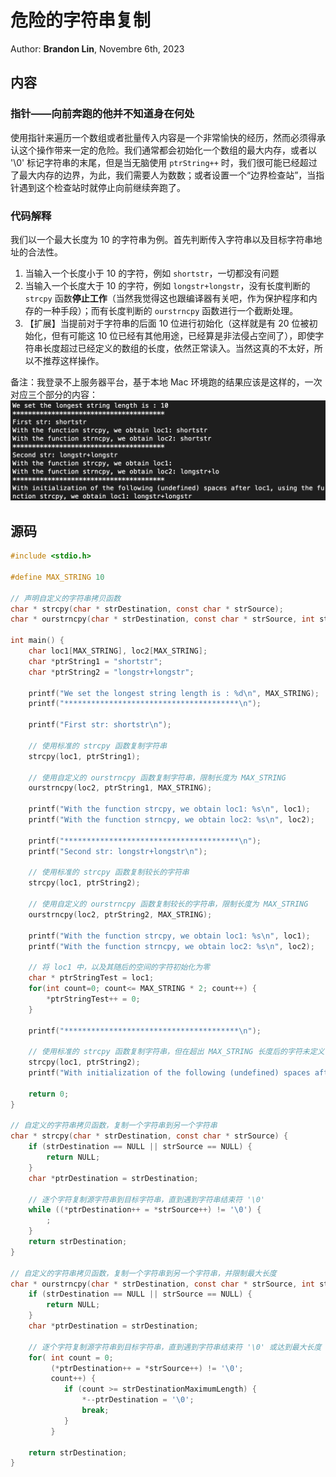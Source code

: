 # 危险的字符串复制
Author: **Brandon Lin**, Novembre 6th, 2023

## 内容
### 指针——向前奔跑的他并不知道身在何处

使用指针来遍历一个数组或者批量传入内容是一个非常愉快的经历，然而必须得承认这个操作带来一定的危险。我们通常都会初始化一个数组的最大内存，或者以 '\0' 标记字符串的末尾，但是当无脑使用 `ptrString++` 时，我们很可能已经超过了最大内存的边界，为此，我们需要人为数数；或者设置一个“边界检查站”，当指针遇到这个检查站时就停止向前继续奔跑了。

### 代码解释
我们以一个最大长度为 10 的字符串为例。首先判断传入字符串以及目标字符串地址的合法性。
1. 当输入一个长度小于 10 的字符，例如 `shortstr`，一切都没有问题
2. 当输入一个长度大于 10 的字符，例如 `longstr+longstr`，没有长度判断的 `strcpy` 函数**停止工作**（当然我觉得这也跟编译器有关吧，作为保护程序和内存的一种手段）；而有长度判断的 `ourstrncpy` 函数进行一个截断处理。
3. 【扩展】当提前对于字符串的后面 10 位进行初始化（这样就是有 20 位被初始化，但有可能这 10 位已经有其他用途，已经算是非法侵占空间了），即使字符串长度超过已经定义的数组的长度，依然正常读入。当然这真的不太好，所以不推荐这样操作。

备注：我登录不上服务器平台，基于本地 Mac 环境跑的结果应该是这样的，一次对应三个部分的内容：
![](assets/截屏2023-11-06%2022.32.26.png)

## 源码
```c
#include <stdio.h>

#define MAX_STRING 10

// 声明自定义的字符串拷贝函数
char * strcpy(char * strDestination, const char * strSource);
char * ourstrncpy(char * strDestination, const char * strSource, int strDestinationMaximumLength);

int main() {
    char loc1[MAX_STRING], loc2[MAX_STRING];
    char *ptrString1 = "shortstr";
    char *ptrString2 = "longstr+longstr";

    printf("We set the longest string length is : %d\n", MAX_STRING);
    printf("***************************************\n");

    printf("First str: shortstr\n");

    // 使用标准的 strcpy 函数复制字符串
    strcpy(loc1, ptrString1);

    // 使用自定义的 ourstrncpy 函数复制字符串，限制长度为 MAX_STRING
    ourstrncpy(loc2, ptrString1, MAX_STRING);

    printf("With the function strcpy, we obtain loc1: %s\n", loc1);
    printf("With the function strncpy, we obtain loc2: %s\n", loc2);

    printf("***************************************\n");
    printf("Second str: longstr+longstr\n");

    // 使用标准的 strcpy 函数复制较长的字符串
    strcpy(loc1, ptrString2);

    // 使用自定义的 ourstrncpy 函数复制较长的字符串，限制长度为 MAX_STRING
    ourstrncpy(loc2, ptrString2, MAX_STRING);

    printf("With the function strcpy, we obtain loc1: %s\n", loc1);
    printf("With the function strncpy, we obtain loc2: %s\n", loc2);

    // 将 loc1 中，以及其随后的空间的字符初始化为零
    char * ptrStringTest = loc1; 
    for(int count=0; count<= MAX_STRING * 2; count++) {
        *ptrStringTest++ = 0; 
    }

    printf("***************************************\n");

    // 使用标准的 strcpy 函数复制字符串，但在超出 MAX_STRING 长度后的字符未定义
    strcpy(loc1, ptrString2);
    printf("With initialization of the following (undefined) spaces after loc1, using the function strcpy, we obtain loc1: %s\n", loc1);

    return 0;
}

// 自定义的字符串拷贝函数，复制一个字符串到另一个字符串
char * strcpy(char * strDestination, const char * strSource) {
    if (strDestination == NULL || strSource == NULL) {
        return NULL;
    }
    char *ptrDestination = strDestination;

    // 逐个字符复制源字符串到目标字符串，直到遇到字符串结束符 '\0'
    while ((*ptrDestination++ = *strSource++) != '\0') {
        ;
    }
    return strDestination;
}

// 自定义的字符串拷贝函数，复制一个字符串到另一个字符串，并限制最大长度
char * ourstrncpy(char * strDestination, const char * strSource, int strDestinationMaximumLength) {
    if (strDestination == NULL || strSource == NULL) {
        return NULL;
    }
    char *ptrDestination = strDestination;

    // 逐个字符复制源字符串到目标字符串，直到遇到字符串结束符 '\0' 或达到最大长度
    for( int count = 0; 
         (*ptrDestination++ = *strSource++) != '\0'; 
         count++) {
            if (count >= strDestinationMaximumLength) {
                *--ptrDestination = '\0';
                break;
            }
         }

    return strDestination;
}

```
